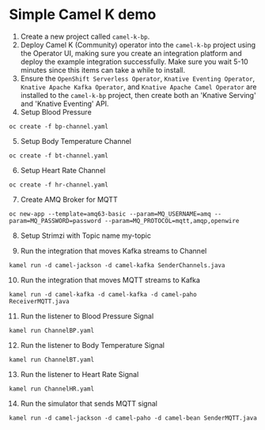 # Simple Camel K demo

1. Create a new project called `camel-k-bp`.
2. Deploy Camel K (Community) operator into the `camel-k-bp` project using the Operator UI, making sure you create an integration platform and deploy the example integration successfully.  Make sure you wait 5-10 minutes since this items can take a while to install.
3. Ensure the `OpenShift Serverless Operator`, `Knative Eventing Operator`, `
Knative Apache Kafka Operator`, and `Knative Apache Camel Operator` are installed to the `camel-k-bp` project, then create both an 'Knative Serving' and 'Knative Eventing' API.
4. Setup Blood Pressure
```
oc create -f bp-channel.yaml
```

5. Setup Body Temperature Channel  
```
oc create -f bt-channel.yaml
```

6. Setup Heart Rate Channel  

```
oc create -f hr-channel.yaml

```
7. Create AMQ Broker for MQTT

```
oc new-app --template=amq63-basic --param=MQ_USERNAME=amq --param=MQ_PASSWORD=password --param=MQ_PROTOCOL=mqtt,amqp,openwire

```
8. Setup Strimzi with Topic name my-topic

9. Run the integration that moves Kafka streams to Channel
```
kamel run -d camel-jackson -d camel-kafka SenderChannels.java

```
10. Run the integration that moves MQTT streams to Kafka
```
kamel run -d camel-kafka -d camel-kafka -d camel-paho ReceiverMQTT.java
```
11. Run the listener to Blood Pressure Signal
```
kamel run ChannelBP.yaml
```
12. Run the listener to Body Temperature Signal
```
kamel run ChannelBT.yaml
```
13. Run the listener to Heart Rate Signal

```
kamel run ChannelHR.yaml
```

14. Run the simulator that sends MQTT signal
```
kamel run -d camel-jackson -d camel-paho -d camel-bean SenderMQTT.java
```
